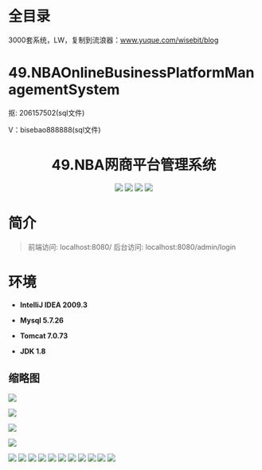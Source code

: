 # 全目录

3000套系统，LW，复制到流浪器：www.yuque.com/wisebit/blog

# 49.NBAOnlineBusinessPlatformManagementSystem

<p>抠: 206157502(sql文件)</p>
<p>V：bisebao888888(sql文件)</p>

<p><h1 align="center">49.NBA网商平台管理系统</h1></p>


<p align="center">
	<img src="https://img.shields.io/badge/jdk-1.8-orange.svg"/>
    <img src="https://img.shields.io/badge/spring-5.x-lightgrey.svg"/>
    <img src="https://img.shields.io/badge/springmvc-3.x-blue.svg"/>
    <img src="https://img.shields.io/badge/mybatis-3.x-blue.svg"/>
</p>

# 简介

> 前端访问: localhost:8080/
> 后台访问: localhost:8080/admin/login


# 环境

- <b>IntelliJ IDEA 2009.3</b>

- <b>Mysql 5.7.26</b>

- <b>Tomcat 7.0.73</b>

- <b>JDK 1.8</b>


## 缩略图

![](https://bitwise.oss-cn-heyuan.aliyuncs.com/2024/9/10/01611603-bb7e-4c68-b9aa-f63ddd05ea1d.png)

![](https://bitwise.oss-cn-heyuan.aliyuncs.com/2024/9/10/0ce40af3-4130-462a-8978-686f8d3be884.png)

![](https://bitwise.oss-cn-heyuan.aliyuncs.com/2024/9/10/7beecc00-71e4-47e6-aec2-39e3b54c16c6.png)

![](https://bitwise.oss-cn-heyuan.aliyuncs.com/2024/9/10/e3c3e3d8-c612-41dc-a414-24f6a5c95f7f.png)

![](https://bitwise.oss-cn-heyuan.aliyuncs.com/2024/9/10/c4098ea6-7cbe-41f0-af8b-0f3e5e94cf0b.png)
![](https://bitwise.oss-cn-heyuan.aliyuncs.com/2024/9/10/974dc522-ffcb-46f5-96a7-a638e1eacace.png)
![](https://bitwise.oss-cn-heyuan.aliyuncs.com/2024/9/10/637c6ca4-de15-4b16-b8cd-b07b0c796f6d.png)
![](https://bitwise.oss-cn-heyuan.aliyuncs.com/2024/9/10/89336604-d86d-4dbe-b80a-887944bf9675.png)
![](https://bitwise.oss-cn-heyuan.aliyuncs.com/2024/9/10/88db51f6-b159-4f31-bfe3-e733028be1b5.png)
![](https://bitwise.oss-cn-heyuan.aliyuncs.com/2024/9/10/049b4fb4-a883-4747-8d34-c74483f0ebd3.png)
![](https://bitwise.oss-cn-heyuan.aliyuncs.com/2024/9/10/24dd031c-f650-4d00-b9b9-e4bd19475eef.png)
![](https://bitwise.oss-cn-heyuan.aliyuncs.com/2024/9/10/3a3965ec-749c-4012-908a-42bfe062ab03.png)
![](https://bitwise.oss-cn-heyuan.aliyuncs.com/2024/9/10/952d81c7-e203-431e-b20b-e3c6b0527ab9.png)
![](https://bitwise.oss-cn-heyuan.aliyuncs.com/2024/9/10/41764a26-dbfe-4a21-9f37-b19f79dbcdaf.png)
![](https://bitwise.oss-cn-heyuan.aliyuncs.com/2024/9/10/7a3b6f08-e0e5-4746-a65f-97b398a328ad.png)

